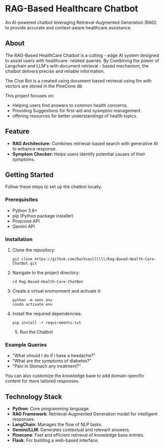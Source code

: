 # RAG-Based Healthcare Chatbot

An AI-powered chatbot leveraging Retrieval-Augmented Generation (RAG) to provide accurate and context-aware healthcare assistance.

## About

The RAG-Based HealthCare Chatbot is a cutting - edge AI system designed to assist users with healthcare- related queries. By Combining the power of Langchain  and LLM's  with document retrieval - based mechanism, the chatbot delivers precise and reliable information.

The Chat Bot is a created using document based retrieval using llm with vectors are stored in the PineCone db

This project focuses on:

- Helping users find answers to common health concerns.
- Providing Suggestions for first-aid and sysmpton management.
- offering resources for better understandings of health topics.

## Feature

- **RAG Architecture:** Combines retrieval-based search with generative AI to enhance response.
- **Symptom Checker:** Helps users identify potential causes of their symptoms.


## Getting Started

Follow these steps to set up the chatbot locally.


### Prerequisites

- Python 3.8+
- pip (Python package installer)
- Pinecone API
- Gemini API

### Installation

1. Clone the repository:

   ```
   git clone https://github.com/Darksoullllll/Rag-Based-Health-Care-ChatBot.git
   ```
2. Navigate to the project directory:

   ```
   cd Rag-Based-Health-Care-ChatBot
   ```
3. Create a virtual environment and activate it:

   ```
   python -m venv env
   conda activate env
   ```
4. Install the required dependencies:

   ```
   pip install -r requirements.txt

   ```

    5. Run the Chatbot


### Example Queries


- "What should I do if I have a headache?"
- "What are the symptoms of diabetes?"
- "Pain in Stomach any treatment?"

You can also customize the knowledge base to add domain-specific content for more tailored responses.



## Technology Stack

- **Python**: Core programming language.
- **RAG Framework**: Retrieval-Augmented Generation model for intelligent responses.
- **LangChain**: Manages the flow of NLP tasks.
- **Gemini/LLM**: Generates contextual and relevant answers.
- **Pinecone**: Fast and efficient retrieval of knowledge base entries.
- **Flask**: For building a web-based interface.
